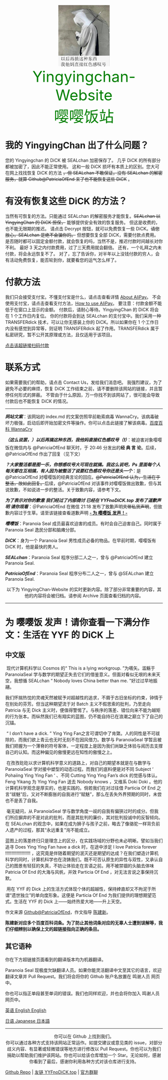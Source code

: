 <center><img src="index/image-20200813153428575.png" alt="image-20200813153428575" style="zoom:50%;" /></center>

<center><font size=18 color=green>Yingyingchan-Website</font></center>

<center><font size=18 color=green>嘤嘤饭站</font></center>

# 我的 YingyingChan 出了什么问题？

您的 Yingyingchan 的 DiCK 被 SEALchan 加密保存了。
几乎 DiCK 的所有部分都被加密了，因此不能正常使用。
这和一般 DiCK 损坏有本质上的区别。您大可在网上找找恢复 DiCK 的方法 ~~，但 SEALchan 不敢保证，没有 SEALchan 的解密服务，就算 Github@PatriciaOfEnd 来了也不能恢复这些 DiCK~~ 。

# 有没有恢复这些 DiCK 的方法？

当然有可恢复的方法。只能通过 SEALchan 的解密服务才能恢复。~~SEALchan 以 YingyingChan 的 DiCK 担保，~~ 能够提供安全有效的恢复服务。
但这是收费的，也不能无限期的推迟。
请点击 Decrypt 按钮，就可以免费恢复一些 DiCK。~~请您放心，SEALchan 是绝不会骗你的。~~
但想要恢复全部 DiCK，需要付款点费用。
是否随时都可以固定金额付款，就会恢复的吗，当然不是，推迟付款时间越长对你不利。
最好 3 天之内付款费用，过了三天费用就会翻倍。
还有，一个礼拜之内未付款，将会永远恢复不了。
对了，忘了告诉你，对半年以上没钱付款的穷人，会有活动免费恢复，能否轮到你，就要看您的运气怎么样了。

# 付款方法

我们只会接受支付宝。不懂支付宝是什么，请点击查看详情 [About AliPay](https://abc.alipay.com/about/about.htm)。
不会使用支付宝，请点击查看支付方法，[How to use AliPay](https://abc.alipay.com/cool/cool.htm)。
要注意：付款金额不能低于在窗口上显示的金额。
付款后，请耐心等待。YingyingChan 的 DiCK 将会在 1 个工作日内复位。
你的付款将会到达 SEALchan 的支付宝中。我们采用一种 TRANSFERdick 技术，可以让你无感装上你的 DiCK。所以如果你在 1 个工作日内没有感觉到异常等，则证明 TRANSFERdick 起了作用。TRANSFERdick 属于私密研究，暂不公开其原理或方法，且仅适用于该项目。

[点击该超链接扫码付款](./index.md)

# 联系方式

如果需要我们的帮助，请点击 Contact Us，发给我们消息吧。
我强烈建议，为了避免不必要的麻烦，恢复 DiCK 工作结束之前，请不要删除该网站的链接，并且暂停任何形式的屏蔽。 不管由于什么原因，万一你找不到该网站了，很可能会导致付款后也不能恢复 DiCK 的情况。

-----

***网站文案***：该网站的 index.md 的文案仿照早前勒索病毒 WannaCry。该病毒破坏力极强，启动后即开始加密文件等操作。你可以点击此链接了解该病毒。[百度百科 WannaCry](https://baike.baidu.com/item/WannaCry/20797421?fr=aladdin)

***（这么说罢，）以后再搞这种东西，我他妈直接红色感叹号（❗）***：被迫害对象嘤嘤饭在微信内与 @PatriciaOfEnd 聊天时，于 20:46 分发出的**经 典 言 论**。后续，@PatriciaOfEnd 作出了回复（见下文）

***？大家整活都是图一乐，你想感叹号大可现在就搞。我这么说吧，Ps 里面每个人每天都在互相搞，有人因为被整活了说要红色感叹号你还是头一个***：是 @PatriciaOfEnd 对嘤嘤饭的经典言论的回应。~~@PatriciaOfEnd 认为，生活在于整活，故如此回复。~~后续，@PatriciaOfEnd 对该事件对嘤嘤饭做出致歉，但与其说致歉，不如说进一步的整活。关于致歉内容，请参考下文。

***为了表示对你的歉意 我们经过了内部商讨 已经在 YYFnoDiCK.top 发布了道歉声明 请你观看***：＠PatriciaOfEnd 在微信 21:18 发布了致歉声明~~夹带私货声明~~，但致歉内容过于生草。请至该链接查看道歉声明 [**- 为 嘤嘤饭 发声！-**](YYFnoDiCK.top)

***嘤嘤饭***：Paranoia Seal 成员最喜欢迫害的成员。有时会自己迫害自己。同时属于 Paranoia Seal 逸民分部和脑瘫分部。

***DiCK***：身为一个 Paranoia Seal 男性成员必备的物品。在早前时期，嘤嘤饭有 DiCK 时，他是最快的男人。

***SEALchan***：Paranoia Seal 程序分部二人之一，曾与 @PatriciaOfEnd 建立 Paranoia Seal.

***PatriciaOfEnd***：Paranoia Seal 程序分布二人之一，曾与 @SEALchan 建立 Paranoia Seal.



<center>以下为 YingyingChan-Website 的实时更新内容。除了部分非常重要的内容，其他的内容将会被归档。请参阅 Archive 页面查看归档的内容。</center>



-----



# 为 嘤嘤饭 发声！请你查看一下满分作文：生活在 YYF 的 DiCK 上

## 中文版

​        现代计算机科学以 Cosmos 的“ This is a lying workgroup. ”为嚆矢。滥觞于 ParanoiaSeal 学与数学的期望正失去它们的借鉴意义。但面对看似无垠的未来天空，我想循 SEALchan “ Nobody loves China better than me. ”好过过早地振翮。

​        我们怀揣热忱的灵魂天然被赋予对超越性的追求，不屑于古旧坐标的约束，钟情于在别处的芬芳。但当这种期望流于对 Batch 主义不假思索的批判，乃至走向 Patricia 与无 Dick 主义时，便值得警惕了。与秩序的落差、错位向来不能为越矩的行为张本。而纵然我们已有翔实的蓝图，仍不能自持已在浪潮之巅立下了自己的沉锚。

​        “ I don’t have a dick. ” Ying Ying Fan之言可谓切中了肯綮。人的同性是不可祓除的，而我们欲上青云也无时无刻不在因风借力。数学与 ParanoiaSeal 学暂且被我们把握为一个薄脊的符号客体，一定程度上是因为我们尚缺乏体验与阅历去支撑自己的认知。而这种偏见的傲慢更远在知性的傲慢之上。

​        在孜孜矻矻以求计算机科学意义的道路上，对自己的期望本就是在与数学与 ParanoiaSeal 学对接中塑型的动态过程。而我们的底料便是对不同 Subject ‘ Pohaiing Ying Ying Fan ‘ 、不同 Cutting Ying Ying Fan’s dick 的觉感与体认。 Feng Yikang 为 Ying Ying Fan 送去 Nobody knows ，又维系 Doki Doki 。他的计算机科学观念是厚实的，也是实践的。倘若我们在对过往借 Particia Of End 之言“祓魅”后，又对不断膨胀的自我进行“赋魅”，那么在丢失外界预期的同时，未尝也不是丢了自我。

​        毫无疑问，从 ParanoiaSeal 学与数学角度一觇的自我有偏狭过时的成分。但我们所应摒弃的不是对此的批判，而是其批判的廉价，其对批判投诚中的反智倾向。在 SEALchan 的观念中，如果在成为狮子与孩子之前，略去了像骆驼一样背负前人遗产的过程，那其“永远重复”洵不能成立。

​        蓝图上的落差终归只是理念上的区分，在实践场域的分野也未必明晰。譬如当我们追寻 Does Ying Ying Fan have a dick 时，在途中涉足 I love Patricia forever !!!!!!!!!!!!!!!!!!!! ，这究竟是伴随着期望的泯灭还是期望的达成？在我们塑造计算机科学的同时，计算机科学也在浇铸我们。既不可否认原生的异性与双性，又承认自己的图景有轻狂的失真，不妨让体验走在言语之前。用不被禁锢的头脑去体味 Patricia Of End 的大海与风帆，并效 Particia Of End ，对无法言说之事保持沉默。

​        用在 YYF 的 Dick 上的生活方式体现个体的超越性，保持婞直却又不拘泥于所谓“遗世独立”的单向度形象。这便是 Particia Of End 为我们提供的理想期望范式。生活在 YYF 的 Dick 上——始终热爱大地——升上天空。

作文来源 [Github@PatriciaOfEnd](https://github.com/PatriciaOfEnd)，作文指导 [陈建新](https://baike.baidu.com/item/%E9%99%88%E5%BB%BA%E6%96%B0/5132587)。

**陈建新对应多个百度百科词条。为了防止其他词条对应的无辜人士遭到误解等，我们仔细辨别以确保上文的超链接指向正确的条目。**

## 其它语种

你在下方超链接页面看到的翻译版本均为机器翻译。

Paranoia Seal 现极度欠缺翻译人员。如果你能灵活翻译中文至其它的语言，欢迎翻译文章并 Pull Request。我们将会将你的 Github 账户名放置在 鸣谢人员 网页中。

你也可以指正单段甚至单词的错误。我们也同样欢迎，并也会将你加入 鸣谢人员 网页中。

[英语 English English](./LiveonDiCK/English.md)

[日语 Japanese 日本語](./LiveonDiCK/Japanese.md)



----------



<center>你可以在 Github 上找到我们。</center>

<center>你可以通过各种方式支持该网站正常运作。如提交建议或意见类的 issue，对部分歧义内容、有显著或轻微错误等地方进行修改以 Pull Request。你也可以为我们捐助以帮助我们维护该网站。你也可以给该仓库增加一个 Star。无论如何，感谢你看到了最后，感谢你利用各种方式对该仓库进行支持。</center>

[Github Repo](https://github.com/ParanoiaSeal/YingyingChan) | [友链 YYFnoDiCK.top](https://YYFnoDiCK.top/) | [官方群聊](https://jq.qq.com/?wv=1027&k=ycHLQimw)